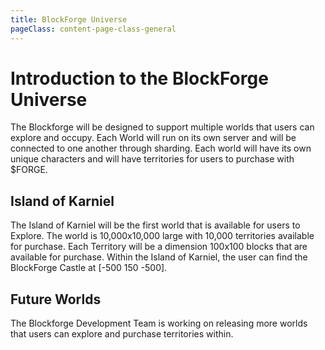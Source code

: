 ```yaml
---
title: BlockForge Universe
pageClass: content-page-class-general
---
```


# Introduction to the BlockForge Universe
The Blockforge will be designed to support multiple worlds that users can explore and occupy. Each World will run on its own server and will be connected to one another through sharding. Each world will have its own unique characters and will have territories for users to purchase with $FORGE.

## Island of Karniel

The Island of Karniel will be the first world that is available for users to Explore. The world is 10,000x10,000 large with 10,000 territories available for purchase. Each Territory will be a dimension 100x100 blocks that are available for purchase. Within the Island of Karniel, the user can find the BlockForge Castle at [-500 150 -500].

<castle/>


## Future Worlds

The Blockforge Development Team is working on releasing more worlds that users can explore and purchase territories within.
